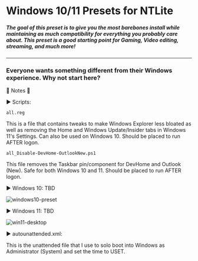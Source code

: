 <h1>Windows 10/11 Presets for NTLite</h1>
<h5>The goal of this preset is to give you the most barebones install while maintaining as much compatibility for everything you probably care about. This preset is a good starting point for Gaming, Video editing, streaming, and much more!</h5><hr>
<h3>Everyone wants something different from their Windows experience. Why not start here?</h3>

🔴 Notes 🔴

▶ Scripts:

`all.reg`

This is a file that contains tweaks to make Windows Explorer less bloated as well as removing the Home and Windows Update/Insider tabs in Windows 11's Settings. Can also be used on Windows 10. Should be placed to run AFTER logon.

`all_Disable-DevHome-OutlookNew.ps1`

This file removes the Taskbar pin/component for DevHome and Outlook (New). Safe for both Windows 10 and 11. Should be placed to run AFTER logon.
  
▶ Windows 10: TBD

![windows10-preset](https://github.com/user-attachments/assets/cc6ef5fb-0b9f-4dce-b6d0-f0fba1a3a8d8)


▶ Windows 11: TBD

![win11-desktop](https://github.com/user-attachments/assets/52402e6d-e9b5-4d22-b760-82552d13371e)


▶ autounattended.xml:

  This is the unattended file that I use to solo boot into Windows as Administrator (System) and set the time to USET.
